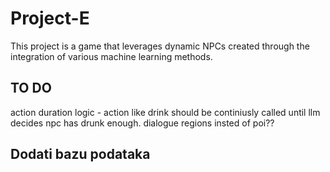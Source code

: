# Project-E
This project is a game that leverages dynamic NPCs created through the integration of various machine learning methods.


## TO DO
action duration logic - action like drink should be continiusly called until llm decides npc has drunk enough.
dialogue
regions insted of poi??

## Dodati bazu podataka